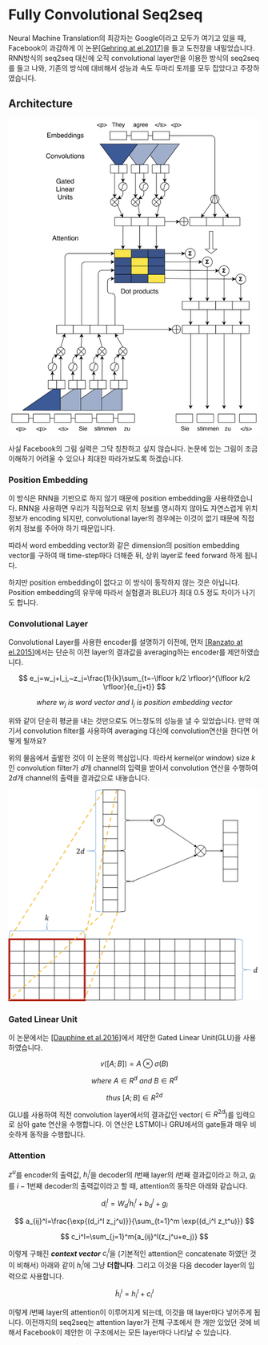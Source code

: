 # Fully Convolutional Seq2seq

Neural Machine Translation의 최강자는 Google이라고 모두가 여기고 있을 때, Facebook이 과감하게 이 논문[\[Gehring at el.2017\]](https://arxiv.org/pdf/1705.03122.pdf)을 들고 도전장을 내밀었습니다. RNN방식의 seq2seq 대신에 오직 convolutional layer만을 이용한 방식의 seq2seq를 들고 나와, 기존의 방식에 대비해서 성능과 속도 두마리 토끼를 모두 잡았다고 주장하였습니다.

## Architecture

![](/assets/nmt-fconv-overview.png)

사실 Facebook의 그림 실력은 그닥 칭찬하고 싶지 않습니다. 논문에 있는 그림이 조금 이해하기 어려울 수 있으나 최대한 따라가보도록 하겠습니다.

### Position Embedding

이 방식은 RNN을 기반으로 하지 않기 때문에 position embedding을 사용하였습니다. RNN을 사용하면 우리가 직접적으로 위치 정보를 명시하지 않아도 자연스럽게 위치정보가 encoding 되지만, convolutional layer의 경우에는 이것이 없기 때문에 직접 위치 정보를 주어야 하기 때문입니다.

따라서 word embedding vector와 같은 dimension의 position embedding vector를 구하여 매 time-step마다 더해준 뒤, 상위 layer로 feed forward 하게 됩니다.

하지만 position embedding이 없다고 이 방식이 동작하지 않는 것은 아닙니다. Position embedding의 유무에 따라서 실험결과 BLEU가 최대 0.5 정도 차이가 나기도 합니다.

### Convolutional Layer

Convolutional Layer를 사용한 encoder를 설명하기 이전에, 먼저 [\[Ranzato at el.2015\]](https://arxiv.org/pdf/1511.06732.pdf)에서는 단순히 이전 layer의 결과값을 averaging하는 encoder를 제안하였습니다.


$$
e_j=w_j+l_j,~z_j=\frac{1}{k}\sum_{t=-\lfloor k/2 \rfloor}^{\lfloor k/2 \rfloor}{e_{j+t}}
$$



$$
where~w_j~is~word~vector~and~l_j~is~position~embedding~vector
$$


위와 같이 단순히 평균을 내는 것만으로도 어느정도의 성능을 낼 수 있었습니다. 만약 여기서 convolution filter를 사용하여 averaging 대신에 convolution연산을 한다면 어떻게 될까요?

위의 물음에서 출발한 것이 이 논문의 핵심입니다. 따라서 kernel\(or window\) size $k$인 convolution filter가 $d$개 channel의 입력을 받아서 convolution 연산을 수행하여 $2d$개 channel의 출력을 결과값으로 내놓습니다.

![](/assets/nmt-fconv-2.png)

### Gated Linear Unit

이 논문에서는 [\[Dauphine et al.2016\]](https://arxiv.org/pdf/1612.08083.pdf)에서 제안한 Gated Linear Unit\(GLU\)을 사용하였습니다.


$$
v([A;B])=A \otimes \sigma(B)
$$



$$
where~A \in R^{d}~and~B \in R^{d}
$$



$$
thus~[A;B] \in R^{2d}
$$


GLU를 사용하여 직전 convolution layer에서의 결과값인 vector\($\in R^{2d}$\)를 입력으로 삼아 gate 연산을 수행합니다. 이 연산은 LSTM이나 GRU에서의 gate들과 매우 비슷하게 동작을 수행합니다.

### Attention

$z^u$를 encoder의 출력값, $h_i^l$을 decoder의 $l$번째 layer의 $i$번째 결과값이라고 하고, $g_i$를 $i-1$번째 decoder의 출력값이라고 할 때, attention의 동작은 아래와 같습니다.
 
$$
d_i^l=W_d^l h_i^l+b_d^l+g_i
$$

$$
a_{ij}^l=\frac{\exp{(d_i^l z_j^u)}}{\sum_{t=1}^m \exp{(d_i^l z_t^u)}}
$$

$$
c_i^l=\sum_{j=1}^m{a_{ij}^l(z_j^u+e_j)}
$$

이렇게 구해진 ***context vector*** $c_i^l$을 (기본적인 attention은 concatenate 하였던 것이 비해서) 아래와 같이 $h_i^l$에 그냥 **더합니다**. 그리고 이것을 다음 decoder layer의 입력으로 사용합니다.

$$
\tilde{h}_i^l=h_i^l+c_i^l
$$

이렇게 $l$번째 layer의 attention이 이루어지게 되는데, 이것을 매 layer마다 넣어주게 됩니다. 이전까지의 seq2seq는 attention layer가 전체 구조에서 한 개만 있었던 것에 비해서 Facebook이 제안한 이 구조에서는 모든 layer마다 나타날 수 있습니다.